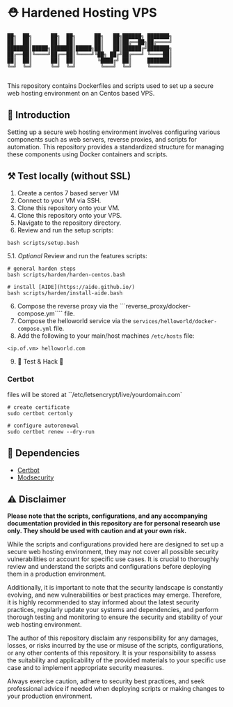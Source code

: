# ⛑️ Hardened Hosting VPS

```
██╗  ██╗      ██╗  ██╗      ██╗   ██╗██████╗ ███████╗
██║  ██║      ██║  ██║      ██║   ██║██╔══██╗██╔════╝
███████║█████╗███████║█████╗██║   ██║██████╔╝███████╗
██╔══██║╚════╝██╔══██║╚════╝╚██╗ ██╔╝██╔═══╝ ╚════██║
██║  ██║      ██║  ██║       ╚████╔╝ ██║     ███████║
╚═╝  ╚═╝      ╚═╝  ╚═╝        ╚═══╝  ╚═╝     ╚══════╝
                                                     
```

This repository contains Dockerfiles and scripts used to set up a secure web hosting environment on an Centos based VPS.

## 📃 Introduction

Setting up a secure web hosting environment involves configuring various components such as web servers, reverse proxies, and scripts for automation. This repository provides a standardized structure for managing these components using Docker containers and scripts. 

## ⚒️ Test locally (without SSL)

1. Create a centos 7 based server VM
2. Connect to your VM via SSH.
3. Clone this repository onto your VM.
2. Clone this repository onto your VPS.
4. Navigate to the repository directory.
5. Review and run the setup scripts:
```
bash scripts/setup.bash
```
5.1. *Optional* Review and run the features scripts:
```
# general harden steps
bash scripts/harden/harden-centos.bash

# install [AIDE](https://aide.github.io/)
bash scripts/harden/install-aide.bash
```
6. Compose the reverse proxy via the ```reverse_proxy/docker-compose.ym```` file.
7. Compose the helloworld service via the ```services/helloworld/docker-compose.yml``` file.
8. Add the following to your main/host machines ```/etc/hosts``` file:
```
<ip.of.vm> helloworld.com
```
9. 💫 Test & Hack 💫

### Certbot
files will be stored at ``/etc/letsencrypt/live/yourdomain.com`
```
# create certificate
sudo certbot certonly

# configure autorenewal
sudo certbot renew --dry-run
```

## 🥪 Dependencies

- [Certbot](https://github.com/certbot/certbot)
- [Modsecurity](https://hub.docker.com/r/owasp/modsecurity-crs/)

## ⚠️ Disclaimer

**Please note that the scripts, configurations, and any accompanying documentation provided in this repository are for personal research use only. They should be used with caution and at your own risk.**

While the scripts and configurations provided here are designed to set up a secure web hosting environment, they may not cover all possible security vulnerabilities or account for specific use cases. It is crucial to thoroughly review and understand the scripts and configurations before deploying them in a production environment.

Additionally, it is important to note that the security landscape is constantly evolving, and new vulnerabilities or best practices may emerge. Therefore, it is highly recommended to stay informed about the latest security practices, regularly update your systems and dependencies, and perform thorough testing and monitoring to ensure the security and stability of your web hosting environment.

The author of this repository disclaim any responsibility for any damages, losses, or risks incurred by the use or misuse of the scripts, configurations, or any other contents of this repository. It is your responsibility to assess the suitability and applicability of the provided materials to your specific use case and to implement appropriate security measures.

Always exercise caution, adhere to security best practices, and seek professional advice if needed when deploying scripts or making changes to your production environment.
